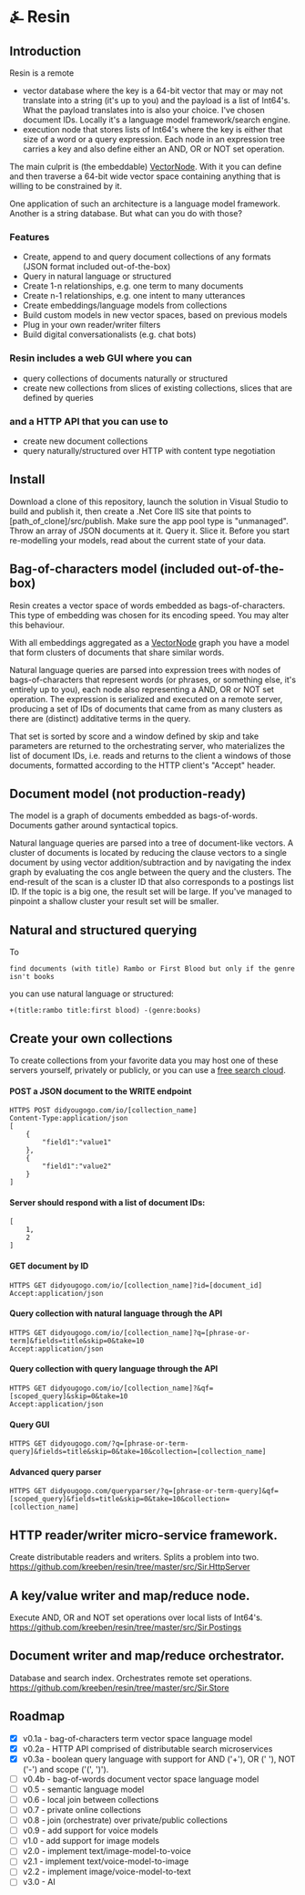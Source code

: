# &#9084; Resin

## Introduction

Resin is a remote

- vector database where the key is a 64-bit vector that may or may not translate into a string  (it's up to you) 
and the payload is a list of Int64's. What the payload translates into is also your choice. I've chosen document IDs. Locally it's a language model framework/search engine.
- execution node that stores lists of Int64's where the key is either that size of a word or a query expression. Each node in an expression tree carries a key and also define either an AND, OR or NOT set operation.

The main culprit is (the embeddable) [VectorNode](https://github.com/kreeben/resin/blob/master/src/Sir.Store/VectorNode.cs). With it you can define and then traverse a 64-bit wide vector space containing anything that is willing to be constrained by it.

One application of such an architecture is a language model framework. Another is a string database. But what can you do with those?

### Features

- Create, append to and query document collections of any formats (JSON format included out-of-the-box)
- Query in natural language or structured
- Create 1-n relationships, e.g. one term to many documents
- Create n-1 relationships, e.g. one intent to many utterances
- Create embeddings/language models from collections
- Build custom models in new vector spaces, based on previous models
- Plug in your own reader/writer filters
- Build digital conversationalists (e.g. chat bots)

### Resin includes a web GUI where you can

- query collections of documents naturally or structured
- create new collections from slices of existing collections, slices that are defined by queries

### and a HTTP API that you can use to

- create new document collections
- query naturally/structured over HTTP with content type negotiation

## Install

Download a clone of this repository, launch the solution in Visual Studio to build and publish it, then create a .Net Core IIS site that points to [path_of_clone]/src/publish. Make sure the app pool type is "unmanaged". Throw an array of JSON documents at it. Query it. Slice it. Before you start re-modelling your models, read about the current state of your data.

## Bag-of-characters model (included out-of-the-box)

Resin creates a vector space of words embedded as bags-of-characters. This type of embedding was chosen for its encoding speed. You may alter this behaviour. 

With all embeddings aggregated as a [VectorNode](https://github.com/kreeben/resin/blob/master/src/Sir.Store/VectorNode.cs) graph you have a model that form clusters of documents that share similar words. 

Natural language queries are parsed into expression trees with nodes of bags-of-characters that represent words (or phrases, or something else, it's entirely up to you), each node also representing a AND, OR or NOT set operation. The expression is serialized and executed on a remote server, producing a set of IDs of documents that came from as many clusters as there are (distinct) additative terms in the query.  

That set is sorted by score and a window defined by skip and take parameters are returned to the orchestrating server, who 
materializes the list of document IDs, i.e. reads and returns to the client a windows of those documents, formatted 
according to the HTTP client's "Accept" header.

## Document model (not production-ready)

The model is a graph of documents embedded as bags-of-words. Documents gather around syntactical topics. 

Natural language queries are parsed into a tree of document-like vectors. 
A cluster of documents is located by reducing the clause vectors to a single document 
by using vector addition/subtraction and by navigating the index graph by evaluating 
the cos angle between the query and the clusters. The end-result of the scan is a cluster ID 
that also corresponds to a postings list ID. If the topic is a big one, the result set will be large. 
If you've managed to pinpoint a shallow cluster your result set will be smaller.

## Natural and structured querying

To 

	find documents (with title) Rambo or First Blood but only if the genre isn't books
	
you can use natural language or structured:

	+(title:rambo title:first blood) -(genre:books)

## Create your own collections

To create collections from your favorite data you may host one of these servers yourself, privately or publicly, 
or you can use a [free search cloud](https://didyougogo.com).

#### POST a JSON document to the WRITE endpoint

	HTTPS POST didyougogo.com/io/[collection_name]
	Content-Type:application/json
	[
		{
			"field1":"value1"
		},
		{
			"field1":"value2"
		}
	]
####	Server should respond with a list of document IDs:

	[
		1,
		2
	]

#### GET document by ID

	HTTPS GET didyougogo.com/io/[collection_name]?id=[document_id]
	Accept:application/json

#### Query collection with natural language through the API

	HTTPS GET didyougogo.com/io/[collection_name]?q=[phrase-or-term]&fields=title&skip=0&take=10  
	Accept:application/json

#### Query collection with query language through the API

	HTTPS GET didyougogo.com/io/[collection_name]?&qf=[scoped_query]&skip=0&take=10  
	Accept:application/json

#### Query GUI

	HTTPS GET didyougogo.com/?q=[phrase-or-term-query]&fields=title&skip=0&take=10&collection=[collection_name]

#### Advanced query parser

	HTTPS GET didyougogo.com/queryparser/?q=[phrase-or-term-query]&qf=[scoped_query]&fields=title&skip=0&take=10&collection=[collection_name]

## HTTP reader/writer micro-service framework.
Create distributable readers and writers. Splits a problem into two. 
https://github.com/kreeben/resin/tree/master/src/Sir.HttpServer

## A key/value writer and map/reduce node. 
Execute AND, OR and NOT set operations over local lists of Int64's.  
https://github.com/kreeben/resin/tree/master/src/Sir.Postings

## Document writer and map/reduce orchestrator. 
Database and search index. Orchestrates remote set operations.   
https://github.com/kreeben/resin/tree/master/src/Sir.Store

## Roadmap

- [x] v0.1a - bag-of-characters term vector space language model
- [x] v0.2a - HTTP API comprised of distributable search microservices
- [x] v0.3a - boolean query language with support for AND ('+'), OR (' '), NOT ('-') and scope ('(', ')').
- [ ] v0.4b - bag-of-words document vector space language model
- [ ] v0.5 - semantic language model
- [ ] v0.6 - local join between collections
- [ ] v0.7 - private online collections
- [ ] v0.8 - join (orchestrate) over private/public collections
- [ ] v0.9 - add support for voice models
- [ ] v1.0 - add support for image models
- [ ] v2.0 - implement text/image-model-to-voice
- [ ] v2.1 - implement text/voice-model-to-image
- [ ] v2.2 - implement image/voice-model-to-text
- [ ] v3.0 - AI
